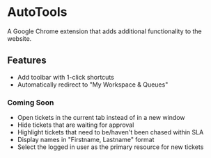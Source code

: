 # AutoTools
A Google Chrome extension that adds additional functionality to the website.

## Features
* Add toolbar with 1-click shortcuts
* Automatically redirect to "My Workspace & Queues"

### Coming Soon
* Open tickets in the current tab instead of in a new window
* Hide tickets that are waiting for approval
* Highlight tickets that need to be/haven't been chased within SLA
* Display names in "Firstname, Lastname" format
* Select the logged in user as the primary resource for new tickets

